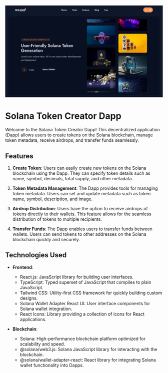 ![logo](https://github.com/AIMAN10001/AIMAN10001/blob/main/Solana%20token%20creator%20dapp.png)

# Solana Token Creator Dapp

Welcome to the Solana Token Creator Dapp! This decentralized application (Dapp) allows users to create tokens on the Solana blockchain, manage token metadata, receive airdrops, and transfer funds seamlessly.

## Features

1. **Create Token**: Users can easily create new tokens on the Solana blockchain using the Dapp. They can specify token details such as name, symbol, decimals, total supply, and other metadata.

2. **Token Metadata Management**: The Dapp provides tools for managing token metadata. Users can set and update metadata such as token name, symbol, description, and image.

3. **Airdrop Distribution**: Users have the option to receive airdrops of tokens directly to their wallets. This feature allows for the seamless distribution of tokens to multiple recipients.

4. **Transfer Funds**: The Dapp enables users to transfer funds between wallets. Users can send tokens to other addresses on the Solana blockchain quickly and securely.

## Technologies Used

- **Frontend**:

  - React.js: JavaScript library for building user interfaces.
  - TypeScript: Typed superset of JavaScript that compiles to plain JavaScript.
  - Tailwind CSS: Utility-first CSS framework for quickly building custom designs.
  - Solana Wallet Adapter React UI: User interface components for Solana wallet integration.
  - React Icons: Library providing a collection of icons for React applications.

- **Blockchain**:
  - Solana: High-performance blockchain platform optimized for scalability and speed.
  - @solana/web3.js: Solana JavaScript library for interacting with the blockchain.
  - @solana/wallet-adapter-react: React library for integrating Solana wallet functionality into Dapps.
